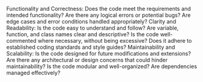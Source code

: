 Functionality and Correctness:
Does the code meet the requirements and intended functionality?
Are there any logical errors or potential bugs?
Are edge cases and error conditions handled appropriately?
Clarity and Readability:
Is the code easy to understand and follow?
Are variable, function, and class names clear and descriptive?
Is the code well-commented where necessary, without being excessive?
Does it adhere to established coding standards and style guides?
Maintainability and Scalability:
Is the code designed for future modifications and extensions?
Are there any architectural or design concerns that could hinder maintainability?
Is the code modular and well-organized?
Are dependencies managed effectively?